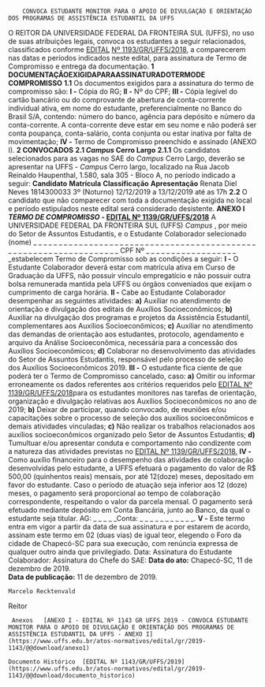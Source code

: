         CONVOCA ESTUDANTE MONITOR PARA O APOIO DE DIVULGAÇÃO E ORIENTAÇÃO DOS PROGRAMAS DE ASSISTÊNCIA ESTUDANTIL DA UFFS  

 O REITOR DA UNIVERSIDADE FEDERAL DA FRONTEIRA SUL (UFFS), no uso de suas atribuições legais, convoca os estudantes a seguir relacionados, classificados conforme [EDITAL](https://www.uffs.edu.br/atos-normativos/edital/gr/2018-1193) [Nº 1193/GR/UFFS/2018](https://www.uffs.edu.br/atos-normativos/edital/gr/2018-1193), a comparecerem nas datas e períodos indicados neste edital, para assinatura de Termo de Compromisso e entrega da documentação.     **1 DOCUMENTAÇÃOEXIGIDAPARAASSINATURADOTERMODE COMPROMISSO**   **1.1**  Os documentos exigidos para a assinatura do termo de compromisso são:  **I -**  Cópia do RG;  **II -**  Nº do CPF;  **III -**  Cópia legível do cartão bancário ou do comprovante de abertura de conta-corrente individual ativa, em nome do estudante, preferencialmente no Banco do Brasil S/A, contendo: número do banco, agência para depósito e número da conta-corrente. A conta-corrente deve estar em seu nome e não poderá ser conta poupança, conta-salário, conta conjunta ou estar inativa por falta de movimentação;  **IV -**  Termo de Compromisso preenchido e assinado (ANEXO I).     **2 CONVOCADOS**   **2.1 *Campus*  Cerro Largo**   **2.1.1**  Os candidatos selecionados para as vagas no SAE do *Campus*  Cerro Largo, deverão se apresentar na UFFS - *Campus*  Cerro largo, localizado na Rua Jacob Reinaldo Haupenthal, 1.580, sala 305 - Bloco A, no período indicado a seguir:      **Candidato**     **Matrícula**     **Classificação**     **Apresentação**      Renata Diel Neves   1814300033   3º (Noturno)   12/12/2019 a 13/12/2019 até as 17h     **2.2**  O candidato que não comparecer com toda a documentação exigida no local e período estipulados neste edital será considerado desistente.     **ANEXO I**      ***TERMO DE COMPROMISSO -*  [EDITAL Nº 1139/GR/UFFS/2018](https://www.uffs.edu.br/atos-normativos/edital/gr/2018-1139)**    A UNIVERSIDADE FEDERAL DA FRONTEIRA SUL (UFFS) *Campus* , por meio do Setor de Assuntos Estudantis, e o Estudante Colaborador selecionado (nome) \_ \_ \_ \_ \_ \_ \_ \_ \_ \_ \_ \_ \_ \_   \_ \_ \_ \_ \_ \_ \_ \_ \_ \_ \_ \_ \_ \_ \_ \_ \_ \_ \_ \_ \_ \_ \_ \_ \_ \_ \_ \_ \_ \_ \_ \_ \_ \_ \_ \_ \_ \_ \_ \_ \_ \_ \_ \_ \_ \_ \_ \_ \_ \_ \_ \_ CPF Nº \_ \_ \_ \_ \_ \_ \_ \_ \_ \_ \_ \_ \_ \_ \_ \_ \_ \_ \_estabelecem Termo de Compromisso sob as condições a seguir:  **I -**  O Estudante Colaborador deverá estar com matrícula ativa em Curso de Graduação da UFFS, não possuir vínculo empregatício e não possuir outra bolsa remunerada mantida pela UFFS ou órgãos conveniados que exijam o cumprimento de carga horária.  **II -**  Cabe ao Estudante Colaborador desempenhar as seguintes atividades:  **a)**  Auxiliar no atendimento de orientação e divulgação dos editais de Auxílios Socioeconômicos;  **b)**  Auxiliar na divulgação dos programas e projetos da Assistência Estudantil, complementares aos Auxílios Socioeconômicos;  **c)**  Auxiliar no atendimento das demandas de orientação aos estudantes, protocolo, agendamento e arquivo da Análise Socioeconômica, necessária para a concessão dos Auxílios Socioeconômicos;  **d)**  Colaborar no desenvolvimento das atividades do Setor de Assuntos Estudantis, responsável pelo processo de seleção dos Auxílios Socioeconômicos 2019.  **III -**  O estudante fica ciente de que poderá ter o Termo de Compromisso cancelado, caso:  **a)**  Omitir ou informar erroneamente os dados referentes aos critérios requeridos pelo [EDITAL Nº](https://www.uffs.edu.br/atos-normativos/edital/gr/2018-1139) [1139/GR/UFFS/2018](https://www.uffs.edu.br/atos-normativos/edital/gr/2018-1139)para os estudantes monitores nas tarefas de orientação, organização e divulgação relativas aos Auxílios Socioeconômicos no ano de 2019;  **b)**  Deixar de participar, quando convocado, de reuniões e/ou capacitações sobre o processo de seleção dos auxílios socioeconômicos e demais atividades vinculadas;  **c)**  Não realizar os trabalhos relacionados aos auxílios socioeconômicos organizado pelo Setor de Assuntos Estudantis;  **d)**  Tumultuar e/ou apresentar conduta e comportamento não condizente com a natureza das atividades previstas no [EDITAL Nº 1139/GR/UFFS/2018.](https://www.uffs.edu.br/atos-normativos/edital/gr/2018-1139)  **IV -**  Como auxílio financeiro para o desempenho das atividades de colaboração desenvolvidas pelo estudante, a UFFS efetuará o pagamento do valor de R$ 500,00 (quinhentos reais) mensais, por até 12(doze) meses, depositado em favor do estudante. Caso o período de atuação seja inferior aos 12 (doze) meses, o pagamento será proporcional ao tempo de colaboração correspondente, respeitando o valor da parcela mensal. O pagamento será efetuado mediante depósito em Conta Bancária, junto ao Banco, da qual o estudante seja titular. AG: \_ \_ \_ \_ \_Conta: \_ \_ \_ \_ \_ \_ \_ \_ \_ \_ \_.  **V -**  Este termo entra em vigor a partir da data de sua assinatura e por estarem de acordo, assinam este termo em 02 (duas vias) de igual teor, elegendo o Foro da cidade de Chapecó-SC para sua execução, com renúncia expressa de qualquer outro ainda que privilegiado.   Data:   Assinatura do Estudante Colaborador:   Assinatura do Chefe do SAE:    **Data do ato:** Chapecó-SC, 11 de dezembro de 2019.   
 **Data de publicação:**  11 de dezembro de 2019. 

    Marcelo Recktenvald   
 Reitor 

     Anexos   [ANEXO I - EDITAL Nº 1143 GR UFFS 2019 - CONVOCA ESTUDANTE MONITOR PARA O APOIO DE DIVULGAÇÃO E ORIENTAÇÃO DOS PROGRAMAS DE ASSISTÊNCIA ESTUDANTIL DA UFFS - ANEXO I](https://www.uffs.edu.br/atos-normativos/edital/gr/2019-1143/@@download/anexo1)  

    Documento Histórico  [EDITAL Nº 1143/GR/UFFS/2019](https://www.uffs.edu.br/atos-normativos/edital/gr/2019-1143/@@download/documento_historico)     
      